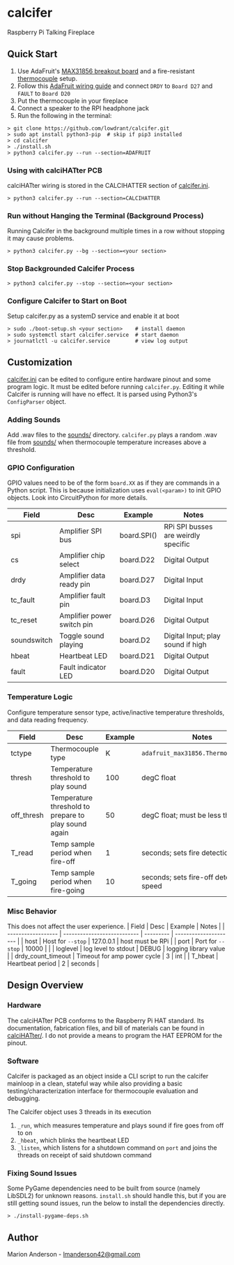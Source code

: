 # calcifer
Raspberry Pi Talking Fireplace

## Quick Start
1. Use AdaFruit's [MAX31856 breakout board](https://www.adafruit.com/product/3263) and a fire-resistant [thermocouple](https://www.adafruit.com/product/3245) setup.
2. Follow this [AdaFruit wiring guide](https://learn.adafruit.com/assets/82229) and connect `DRDY` to `Board D27` and `FAULT` to `Board D20`
3. Put the thermocouple in your fireplace
4. Connect a speaker to the RPI headphone jack
5. Run the following in the terminal:
```
> git clone https://github.com/lowdrant/calcifer.git
> sudo apt install python3-pip  # skip if pip3 installed
> cd calcifer
> ./install.sh
> python3 calcifer.py --run --section=ADAFRUIT
```

### Using with calciHATter PCB
calciHATter wiring is stored in the CALCIHATTER section of [calcifer.ini](calcifer.ini).
```
> python3 calcifer.py --run --section=CALCIHATTER
```

### Run without Hanging the Terminal (Background Process)
Running Calcifer in the background multiple times in a row without stopping it may cause problems.
```
> python3 calcifer.py --bg --section=<your section>
```
### Stop Backgrounded Calcifer Process
```
> python3 calcifer.py --stop --section=<your section>
```
### Configure Calcifer to Start on Boot
Setup calcifer.py as a systemD service and enable it at boot
```
> sudo ./boot-setup.sh <your section>    # install daemon
> sudo systemctl start calcifer.service  # start daemon
> journatlctl -u calcifer.service        # view log output
```

## Customization

[calcifer.ini](calcifer.ini) can be edited to configure entire hardware pinout and some program logic. It must be edited before running `calcifer.py`. Editing it while Calcifer is running will have no effect. It is parsed using Python3's `ConfigParser` object.

### Adding Sounds
Add .wav files to the [sounds/](sounds/) directory. `calcifer.py` plays a random .wav file from [sounds/](sounds/) when thermocouple temperature increases above a threshold.

### GPIO Configuration
GPIO values need to be of the form `board.XX` as if they are commands in a Python script. This is because initialization uses `eval(<param>)` to init GPIO objects. Look into CircuitPython for more details.

| Field       | Desc                       | Example     | Notes                               |
| ----------- | -------------------------- | ----------- | ----------------------------------- |
| spi         | Amplifier SPI bus          | board.SPI() | RPi SPI busses are weirdly specific |
| cs          | Amplifier chip select      | board.D22   | Digital Output                      |
| drdy        | Amplifier data ready pin   | board.D27   | Digital Input                       |
| tc_fault    | Amplifier fault pin        | board.D3    | Digital Input                       |
| tc_reset    | Amplifier power switch pin | board.D26   | Digital Output                      |
| soundswitch | Toggle sound playing       | board.D2    | Digital Input; play sound if high   |
| hbeat       | Heartbeat LED              | board.D21   | Digital Output                      |
| fault       | Fault indicator LED        | board.D20   | Digital Output                      |

### Temperature Logic
Configure temperature sensor type, active/inactive temperature thresholds, and data reading frequency.

| Field      | Desc                               | Example | Notes                                  |
| ---------- | ---------------------------------- | ------- | -------------------------------------- |
| tctype     | Thermocouple type                  | K       | `adafruit_max31856.ThermocoupleType`   |
| thresh     | Temperature threshold to play sound     | 100     | degC float                             |
| off_thresh | Temperature threshold to prepare to play sound again       | 50      | degC float; must be less than thresh   |
| T_read     | Temp sample period when fire-off   | 1       | seconds; sets fire detection speed     |
| T_going    | Temp sample period when fire-going | 10      | seconds; sets fire-off detection speed |

### Misc Behavior
This does not affect the user experience.
| Field              | Desc                        | Example   | Notes                 |
| ------------------ | --------------------------- | --------- | --------------------- |
| host               | Host for `--stop`           | 127.0.0.1 | host must be RPi      |
| port               | Port for `--stop`           | 10000     |                       |
| loglevel           | log level to stdout         | DEBUG     | logging library value |
| drdy_count_timeout | Timeout for amp power cycle | 3         | int                   |
| T_hbeat            | Heartbeat period            | 2         | seconds               |

## Design Overview
### Hardware
The calciHATter PCB conforms to the Raspberry Pi HAT standard. Its documentation, fabrication files, and bill of materials can be found in [calciHATter/](calciHATter/). I do not provide a means to program the HAT EEPROM for the pinout.

### Software
Calcifer is packaged as an object inside a CLI script to run the calcifer mainloop in a clean, stateful way while also providing a basic testing/characterization interface for thermocouple evaluation and debugging.

The Calcifer object uses 3 threads in its execution
1. `_run`, which measures temperature and plays sound if fire goes from off to on
2. `_hbeat`, which blinks the heartbeat LED
3. `_listen`, which listens for a shutdown command on `port` and joins the threads on receipt of said shutdown command

### Fixing Sound Issues
Some PyGame dependencies need to be built from source (namely LibSDL2) for unknown reasons. `install.sh` should handle this, but if you are still getting sound issues, run the below to install the dependencies directly.
```
> ./install-pygame-deps.sh
```

## Author
Marion Anderson - [lmanderson42@gmail.com](mailto:lmanderson42@gmail.com)
